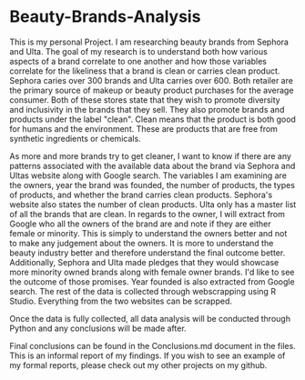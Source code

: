# Beauty-Brands-Analysis
This is my personal Project.
I am researching beauty brands from Sephora and Ulta. The goal of my research is to understand both how various aspects of a brand correlate to one another and how those variables correlate for the likeliness that a brand is clean or carries clean product. Sephora caries over 300 brands and Ulta carries over 600. Both retailer are the primary source of makeup or beauty product purchases for the average consumer. Both of these stores state that they wish to promote diversity and inclusivity in the brands that they sell. They also promote brands and products under the label "clean". Clean means that the product is both good for humans and the environment. These are products that are free from synthetic ingredients or chemicals. 

As more and more brands try to get cleaner, I want to know if there are any patterns associated with the available data about the brand via Sephora and Ultas website along with Google search. The variables I am examining are the owners, year the brand was founded, the number of products, the types of products, and whether the brand carries clean products. Sephora's website also states the number of clean products. Ulta only has a master list of all the brands that are clean. In regards to the owner, I will extract from Google who all the owners of the brand are and note if they are either female or minority. This is simply to understand the owners better and not to make any judgement about the owners. It is more to understand the beauty industry better and therefore understand the final outcome better. Additionally, Sephora and Ulta made pledges that they would showcase more minority owned brands along with female owner brands. I'd like to see the outcome of those promises. Year founded is also extracted from Google search. The rest of the data is collected through webscrapping using R Studio. Everything from the two websites can be scrapped.

Once the data is fully collected, all data analysis will be conducted through Python and any conclusions will be made after. 

Final conclusions can be found in the Conclusions.md document in the files. This is an informal report of my findings. If you wish to see an example of my formal reports, please check out my other projects on my github.
